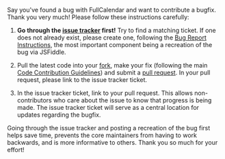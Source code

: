 Say you've found a bug with FullCalendar and want to contribute a bugfix. Thank you very much! Please follow these instructions carefully:

1. **Go through the [issue tracker] first!** Try to find a matching ticket. If one does not already exist, please create one, following the [Bug Report Instructions], the most important component being a recreation of the bug via JSFiddle.

2. Pull the latest code into your [fork], make your fix (following the main [Code Contribution Guidelines](Contributing-Code)) and submit a [pull request]. In your pull request, please link to the issue tracker ticket.

3. In the issue tracker ticket, link to your pull request. This allows non-contributors who care about the issue to know that progress is being made. The issue tracker ticket will serve as a central location for updates regarding the bugfix.

Going through the issue tracker and posting a recreation of the bug first helps save time, prevents the core maintainers from having to work backwards, and is more informative to others. Thank you so much for your effort!

[pull request]: https://help.github.com/articles/using-pull-requests
[fork]: https://help.github.com/articles/fork-a-repo
[issue tracker]: https://code.google.com/p/fullcalendar/issues/list
[Bug Report Instructions]: Reporting-Bugs